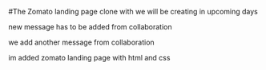#The Zomato landing page clone with we will be creating in upcoming days  

new message has to be added from collaboration

we add another message from collaboration

im added zomato landing page with html and css 

